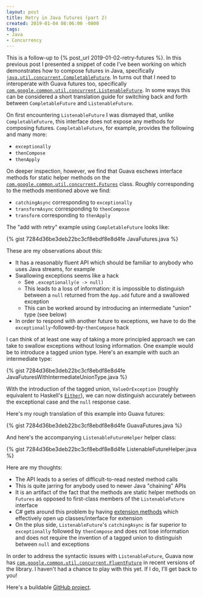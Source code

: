 ```yaml
---
layout: post
title: Retry in Java futures (part 2)
created: 2019-01-04 08:06:00 -0800
tags:
- Java
- Concurrency
---
```

This is a follow-up to 
{% post_url 2019-01-02-retry-futures %}. In this previous post I presented a snippet of code I've been working on which demonstrates how to compose futures in Java, specifically [`java.util.concurrent.CompletableFuture`][completable-future]. In turns out that I need to interoperate with Guava futures too, specifically [`com.google.common.util.concurrent.ListenableFuture`][listenable-future]. In some ways this can be considered a short translation guide for switching back and forth between `CompletableFuture` and `ListenableFuture`.

On first encountering `ListenableFuture` I was dismayed that, unlike `CompletableFuture`, this interface does not expose any methods for composing futures. `CompletableFuture`, for example, provides the following and many more:

* `exceptionally`
* `thenCompose`
* `thenApply`

On deeper inspection, however, we find that Guava eschews interface methods for static helper methods on the [`com.google.common.util.concurrent.Futures`][futures] class. Roughly corresponding to the methods mentioned above we find:

* `catchingAsync` corresponding to `exceptionally`
* `transformAsync` corresponding to `thenCompose`
* `transform` corresponding to `thenApply`

The "add with retry" example using `CompletableFuture` looks like:

{% gist 7284d36be3deb22bc3cf8ebdf8e8d4fe JavaFutures.java %}

These are my observations about this:

* It has a reasonably fluent API which should be familiar to anybody who uses Java streams, for example
* Swallowing exceptions seems like a hack
    * See `.exceptionally(e -> null)`
    * This leads to a loss of information: it is impossible to distinguish between a `null` returned from the `App.add` future and a swallowed exception
    * This can be worked around by introducing an intermediate "union" type (see below)
* In order to respond with another future to exceptions, we have to do the `exceptionally`-followed-by-`thenCompose` hack

I can think of at least one way of taking a more principled approach we can take to swallow exceptions without losing information. One example would be to introduce a tagged union type. Here's an example with such an intermediate type:

{% gist 7284d36be3deb22bc3cf8ebdf8e8d4fe JavaFuturesWithIntermediateUnionType.java %}

With the introduction of the tagged union, `ValueOrException` (roughly equivalent to Haskell's [`Either`][either]), we can now distinguish accurately between the exceptional case and the `null` response case.

Here's my rough translation of this example into Guava futures:

{% gist 7284d36be3deb22bc3cf8ebdf8e8d4fe GuavaFutures.java %}

And here's the accompanying `ListenableFutureHelper` helper class:

{% gist 7284d36be3deb22bc3cf8ebdf8e8d4fe ListenableFutureHelper.java %}

Here are my thoughts:

* The API leads to a series of difficult-to-read nested method calls
* This is quite jarring for anybody used to newer Java "chaining" APIs
* It is an artifact of the fact that the methods are static helper methods on `Futures` as opposed to first-class members of the `ListenableFuture` interface
* C# gets around this problem by having [extension methods][extension-methods] which effectively open up classes/interface for extension
* On the plus side, `ListenableFuture`'s `catchingAsync` is far superior to `exceptionally` followed by `thenCompose` and does not lose information and does not require the invention of a tagged union to distinguish between `null` and exceptions

In order to address the syntactic issues with `ListenableFuture`, Guava now has [`com.google.common.util.concurrent.FluentFuture`][fluent-future] in recent versions of the library. I haven't had a chance to play with this yet. If I do, I'll get back to you!

Here's a buildable [GitHub project][github-project].

[completable-future]: https://docs.oracle.com/javase/8/docs/api/java/util/concurrent/CompletableFuture.html
[either]: https://www.stackage.org/haddock/lts-13.1/base-4.12.0.0/Prelude.html#t:Either
[extension-methods]: https://docs.microsoft.com/en-us/dotnet/csharp/programming-guide/classes-and-structs/extension-methods
[fluent-future]: https://google.github.io/guava/releases/23.0/api/docs/com/google/common/util/concurrent/FluentFuture.html
[futures]: https://google.github.io/guava/releases/21.0/api/docs/com/google/common/util/concurrent/Futures.html
[listenable-future]: https://google.github.io/guava/releases/21.0/api/docs/com/google/common/util/concurrent/ListenableFuture.html
[github-project]: https://github.com/rcook/RetryFuturesJava
